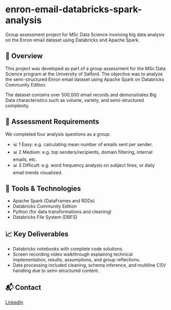 # enron-email-databricks-spark-analysis
Group assessment project for MSc Data Science involving big data analysis on the Enron email dataset using Databricks and Apache Spark.

## 📄 Overview
This project was developed as part of a group assessment for the MSc Data Science program at the University of Salford. The objective was to analyze the semi-structured Enron email dataset using Apache Spark on Databricks Community Edition.

The dataset contains over 500,000 email records and demonstrates Big Data characteristics such as volume, variety, and semi-structured complexity.

## 📌 Assessment Requirements
We completed four analysis questions as a group:
- 📊 1 Easy: e.g. calculating mean number of emails sent per sender.
- 📊 2 Medium: e.g. top senders/recipients, domain filtering, internal emails, etc.
- 📊 3 Difficult: e.g. word frequency analysis on subject lines, or daily email trends visualized.

## 🔧 Tools & Technologies
- Apache Spark (DataFrames and RDDs)
- Databricks Community Edition
- Python (for data transformations and cleaning)
- Databricks File System (DBFS)

## 📈 Key Deliverables
- Databricks notebooks with complete code solutions.
- Screen recording video walkthrough explaining technical implementation, results, assumptions, and group reflections.
- Data processing included cleaning, schema inference, and multiline CSV handling due to semi-structured content.

## 📬 Contact
[LinkedIn](https://www.linkedin.com/in/divya-p-j/)

